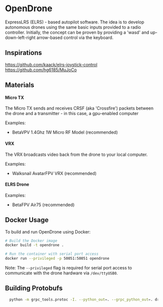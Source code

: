# OpenDrone

ExpressLRS (ELRS) - based autopilot software. The idea is to develop autonomous drones using the same basic inputs provided to a radio controller. Initially, the concept can be proven by providing a 'wasd' and up-down-left-right arrow-based control via the keyboard.

## Inspirations

https://github.com/kaack/elrs-joystick-control
https://github.com/hg6185/MuJoCo

## Materials

#### Micro TX
The Micro TX sends and receives CRSF (aka 'Crossfire') packets between the drone and a transmitter - in this case, a gpu-enabled computer

Examples:
* BetaVPV 1.4Ghz 1W Micro RF Model (recommended)

#### VRX
The VRX broadcasts video back from the drone to your local computer. 

Examples:
* Walksnail AvatarFPV VRX (recommended)

#### ELRS Drone

Examples:
* BetaFPV Air75 (recommended)

## Docker Usage

To build and run OpenDrone using Docker:

```bash
# Build the Docker image
docker build -t opendrone .

# Run the container with serial port access
docker run --privileged -p 50051:50051 opendrone
```

Note: The `--privileged` flag is required for serial port access to communicate with the drone hardware via `/dev/ttyUSB0`.

## Building Protobufs

```bash
  python -m grpc_tools.protoc -I. --python_out=. --grpc_python_out=. drone_control.proto
  ```


